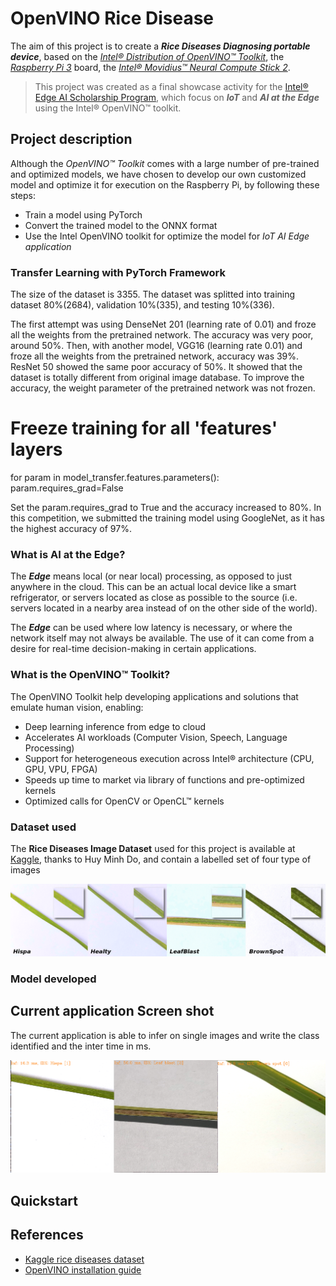[RiceDiseases]: images/RiceDiseases.png "Rice Diseases"
[Screenshot]: images/InferScreenshot.png "Current app infer screenshot"

# OpenVINO Rice Disease

The aim of this project is to create a ***Rice Diseases Diagnosing portable device***, based on the _[Intel® Distribution of OpenVINO™ Toolkit](https://software.intel.com/en-us/openvino-toolkit)_, the _[Raspberry Pi 3](https://www.raspberrypi.org/products/raspberry-pi-3-model-b/)_ board, the _[Intel® Movidius™ Neural Compute Stick 2](https://software.intel.com/en-us/neural-compute-stick)_.

>This project was created as a final showcase activity for the [Intel® Edge AI Scholarship Program](https://www.udacity.com/scholarships/intel-edge-ai-scholarship), which focus on ***IoT*** and ***AI at the Edge*** using the Intel® OpenVINO™ toolkit.

## Project description

Although the _OpenVINO™ Toolkit_ comes with a large number of pre-trained and optimized models, we have chosen to develop our own customized model and optimize it for execution on the Raspberry Pi, by following these steps:

- Train a model using PyTorch
- Convert the trained model to the ONNX format
- Use the Intel OpenVINO toolkit for optimize the model for _IoT AI Edge application_

### Transfer Learning with PyTorch Framework
The size of the dataset is 3355. The dataset was splitted into training dataset 80%(2684), validation 10%(335), and testing 10%(336).

The first attempt was using DenseNet 201 (learning rate of 0.01) and froze all the weights from the pretrained network. The accuracy was very poor, around 50%. Then, with another model, VGG16 (learning rate 0.01) and froze all the weights from the pretrained network, accuracy was 39%. ResNet 50 showed the same poor accuracy of 50%. It showed that the dataset is totally different from original image database. To improve the accuracy, the weight parameter of the pretrained network was not frozen.

# Freeze training for all 'features' layers
for param in model_transfer.features.parameters():
    param.requires_grad=False
    
Set the param.requires_grad to True and the accuracy increased to 80%. In this competition, we submitted the training model using GoogleNet, as it has the highest accuracy of 97%.

### What is AI at the Edge?

The ***Edge*** means local (or near local) processing, as opposed to just anywhere in the cloud. This can be an actual local device like a smart refrigerator, or servers located as close as possible to the source (i.e. servers located in a nearby area instead of on the other side of the world).

The ***Edge*** can be used where low latency is necessary, or where the network itself may not always be available. The use of it can come from a desire for real-time decision-making in certain applications.

### What is the OpenVINO™ Toolkit?

The OpenVINO Toolkit help developing applications and solutions that emulate human vision, enabling:

- Deep learning inference from edge to cloud
- Accelerates AI workloads (Computer Vision, Speech, Language Processing)
- Support for heterogeneous execution across Intel® architecture (CPU, GPU, VPU, FPGA)
- Speeds up time to market via library of functions and pre-optimized kernels
- Optimized calls for OpenCV or OpenCL™ kernels

### Dataset used

The **Rice Diseases Image Dataset** used for this project is available at [Kaggle](https://www.kaggle.com/minhhuy2810/rice-diseases-image-dataset/download), thanks to Huy Minh Do, and contain a labelled set of four type of images

![RiceDiseases]

### Model developed

## Current application Screen shot

The current application is able to infer on single images and write the class identified and the inter time in ms.

![Screenshot]

## Quickstart



## References
- [Kaggle rice diseases dataset](https://www.kaggle.com/minhhuy2810/rice-diseases-image-dataset)
- [OpenVINO installation guide](https://docs.openvinotoolkit.org/latest/_docs_install_guides_installing_openvino_raspbian.html)
